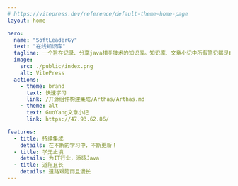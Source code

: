 ```yaml
---
# https://vitepress.dev/reference/default-theme-home-page
layout: home

hero:
  name: "SoftLeaderGy"
  text: "在线知识库"
  tagline: 一个旨在记录、分享java相关技术的知识库。知识库、文章小记中所有笔记都是自己学习、工作中所写，如有问题，请多多指教～
  image:
    src: ./public/index.png
    alt: VitePress
  actions:
    - theme: brand
      text: 快速学习
      link: /开源组件构建集成/Arthas/Arthas.md
    - theme: alt
      text: GuoYang文章小记
      link: https://47.93.62.86/

features:
  - title: 持续集成
    details: 在不断的学习中，不断更新！
  - title: 学无止境
    details: 为IT行业，添砖Java
  - title: 道阻且长
    details: 道路艰险而且漫长
---
```

